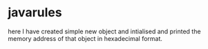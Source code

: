 # javarules 
here I have created simple new object and intialised and printed the memory address of that object in hexadecimal format.
